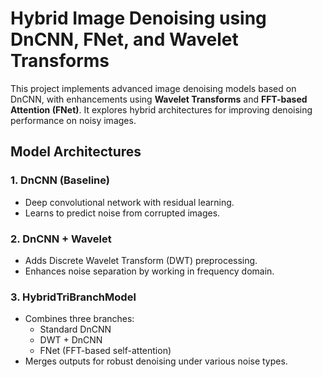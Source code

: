 # Hybrid Image Denoising using DnCNN, FNet, and Wavelet Transforms

This project implements advanced image denoising models based on DnCNN, with enhancements using **Wavelet Transforms** and **FFT-based Attention (FNet)**. It explores hybrid architectures for improving denoising performance on noisy images.


## Model Architectures

### 1. **DnCNN (Baseline)**
- Deep convolutional network with residual learning.
- Learns to predict noise from corrupted images.

### 2. **DnCNN + Wavelet**
- Adds Discrete Wavelet Transform (DWT) preprocessing.
- Enhances noise separation by working in frequency domain.

### 3. **HybridTriBranchModel**
- Combines three branches:
  - Standard DnCNN
  - DWT + DnCNN
  - FNet (FFT-based self-attention)
- Merges outputs for robust denoising under various noise types.


